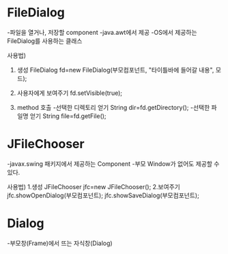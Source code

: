 # FileDialog
-파일을 열거나, 저장할 component
-java.awt에서 제공
-OS에서 제공하는 FileDialog를 사용하는 클래스

사용법)
1. 생성
FileDialog fd=new FileDialog(부모컴포넌트, "타이틀바에 들어갈 내용", 모드);

2. 사용자에게 보여주기
fd.setVisible(true);

3. method 호출
-선택한 디렉토리 얻기
String dir=fd.getDirectory();
-선택한 파일명 얻기
String file=fd.getFile();

# JFileChooser
-javax.swing 패키지에서 제공하는 Component
-부모 Window가 없어도 제공할 수 있다.

사용법)
1.생성
JFileChooser jfc=new JFileChooser();
2.보여주기
jfc.showOpenDialog(부모컴포넌트);
jfc.showSaveDialog(부모컴포넌트);

# Dialog
-부모창(Frame)에서 뜨는 자식창(Dialog)